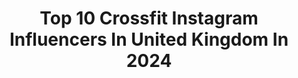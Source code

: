 ---
title: Top 10 Crossfit Instagram Influencers In United Kingdom In 2024
description: >-
  Find top crossfit Instagram influencers in United Kingdom in 2024. Most popular hashtags: #crossfit #fitness #workout #love.
platform: Instagram
hits: 112
text_top: Discover the top-rated Instagram profiles on inBeat.
text_bottom: inBeat aggregates 112 Instagram influencers like this in United Kingdom for you to collaborate.
profiles:
  - username: "sophiejeannelaird"
    fullname: >-
      SOPHIE LAIRD ♡
    bio: >-
      🏋🏼‍♀️Coach @crossfitwolverhampton 👩🏼‍💻@battleformiddleground // @repitoutuk
    location: "United Kingdom"
    followers: 3618
    engagement: 795
    commentsToLikes: 0.060360
    id: ck8t1tmmxwzgb0j786lmxnvw1
    verified: false
    hashtags: "#girlswholift, #crossfitter, #crossfit, #fitness"
  - username: "solasigurdardottir"
    fullname: >-
      Sólveig Sigurðardóttir🇮🇸
    bio: >-
      22’ Crossfit Games Athlete @tyrsport | @gowod_mobilityfirst | @thetoespacer | @2poodperformance
    location: "United Kingdom"
    followers: 176145
    engagement: 318
    commentsToLikes: 0.005011
    id: ck5zvl7ua4g290i14w24ucibx
    verified: false
    hashtags: "#bestbelts, #stmnathlete, #2pood, #officialbeltofusaw"
  - username: "teylynnjones"
    fullname: >-
      'Teysty' Tey Lynn-Jones
    bio: >-
      🔹Professional Boxer 🥊 🔹/Essex\ ⚒⚒ London 👮🏼‍♂️🔵⚫️🔵 🔹💪🏼🏃🏼‍♂️ #CrossFit #Boxing #Running 🔸next goal….. 👀
    location: "United Kingdom"
    followers: 10875
    engagement: 321
    commentsToLikes: 0.117221
    id: ckf5wvandtbow0j23wffln8ev
    verified: false
    hashtags: "#gettingfitter, #gifted, #running, #love"
  - username: "sheli_mccoyofficial"
    fullname: >-
      Sheli McCoy
    bio: >-
      SABRE // @sabrethegladiator 🐾 Coach, Trainer, PT + Gym Owner My Gym @crossfitdundee_sweatbox Online : @shelimccoyfitnesspro Work with me ⬇️
    location: "United Kingdom"
    followers: 154387
    engagement: 208
    commentsToLikes: 0.017784
    id: ck13adoubpvoo0i19w7vf1xog
    verified: false
    hashtags: "#crossfit, #fitness, #athlete, #training"
  - username: "dantai"
    fullname: >-
      Dan Tai
    bio: >-
      📈I help busy men achieve their dream physique in 120 days 🏋🏾‍♂️ Team @crossfitgames 2023 🏆@c4energy_eur @prepkitchenuk 💬 DM me “FIT” or click below⬇️
    location: "United Kingdom"
    followers: 813141
    engagement: 101
    commentsToLikes: 0.009846
    id: ck5bw045dkqop0i11cokagpku
    verified: false
    hashtags: "#scotland, #fitboy, #trainingmotivation, #fitnessmotivation"
  - username: "zackgeorge"
    fullname: >-
      Zack George a.k.a STEEL
    bio: >-
      📺BBC Gladiators @steelthegladiator ⛓️ 🦍Men’s health cover model 🦍Fittest in U.K. 2020 🦍2020 Crossfit Games Athlete 🦍Co Founder of Zactiv Sponsors 👇🏾
    location: "United Kingdom"
    followers: 232550
    engagement: 52
    commentsToLikes: 0.002821
    id: ck5heewdrsjnw0i115p0ijpbb
    verified: false
    hashtags: "#gym, #gymnastics, #hspu, #workout"
  - username: "emdowling_"
    fullname: >-
      E M I L Y
    bio: >-
      ♡ CrossFit 🏋🏼‍♀️ ♡ 2nd year PhD pain and mindset science student 🧠 ♡ “EMIFIT” @myvegan ♡ @norepuk
    location: "United Kingdom"
    followers: 73509
    engagement: 5
    commentsToLikes: 0.023954
    id: ck5ch001mpuqn0i11jujunhim
    verified: false
    hashtags: "#restday, #style, #hyroxuk, #emom"
  - username: "livvytomcrossfitnurse"
    fullname: >-
      Olivia- The CrossFit Nurse
    bio: >-
      Cardio thoracic Intensive care nurse/CrossFitter Crossfit L1 coach Mental health/well-being advocate @fitaideurope @velitessport @lskd @youokaynurse
    location: "United Kingdom"
    followers: 32582
    engagement: 106
    commentsToLikes: 0.042314
    id: clpcfdwftbkte0k08v6tbxbxy
    verified: false
    hashtags: "#summercomp, #nurselife, #love, #thecrossfitnurse"
  - username: "elliegregor"
    fullname: >-
      ELOUISE GREGOR
    bio: >-
      🖤Solicitor 🤎CrossFit/Weightlifting 🤍Muma to Barnaby 🐝🐻 ⚔️SAS WDW Recruit #23 👊🏽@Nastylifestyle Athlete 👇🏽 Links & Discount Codes
    location: "United Kingdom"
    followers: 15828
    engagement: 363
    commentsToLikes: 0.026474
    id: ck6u5bxm48qp30j71oartkl0b
    verified: false
    hashtags: "#momlife, #pregnancyfitness, #wegoharder, #mumlife"
  - username: "lift_like_lilie"
    fullname: >-
      |☆ 𝙻𝙸𝙻𝙸𝙴  ☆|
    bio: >-
      🇫🇷 Mum of 🧑🏽🧑🏽🧑🏽 CrossFit & Weightlifting Championne 🇨🇵 2019🥇🏋🏽‍♀️ Bayesian Coach 📝🥦🍕🍗🍪 @ardor_progress LIFTLIKE @resilience.skill lilie10
    location: "United Kingdom"
    followers: 3707
    engagement: 910
    commentsToLikes: 0.067207
    id: ck9wolvca5oqg0j78zukaerzn
    verified: false
    hashtags: "#mamanlionne, #nutrition, #beach, #crossfitgirls"
---